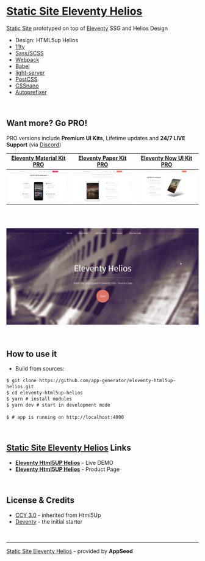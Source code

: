 # [Static Site Eleventy Helios](https://appseed.us/static-site/eleventy-html5up-helios)

[Static Site](https://appseed.us/static-site) prototyped on top of [Eleventy](https://www.11ty.io/) SSG and Helios Design  

- Design: HTML5up Helios
- [11ty](https://www.11ty.io/)
- [Sass/SCSS](https://github.com/sass/node-sass)
- [Webpack](https://webpack.js.org/)
- [Babel](https://babeljs.io/)
- [light-server](https://github.com/txchen/light-server)
- [PostCSS](https://postcss.org/)
- [CSSnano](https://cssnano.co/)
- [Autoprefixer](https://github.com/postcss/autoprefixer)

<br />

## Want more? Go PRO!

PRO versions include **Premium UI Kits**, Lifetime updates and **24/7 LIVE Support** (via [Discord](https://discord.gg/fZC6hup)) 

| [Eleventy Material Kit PRO](https://appseed.us/static-site/eleventy-material-kit-pro) | [Eleventy Paper Kit PRO](https://appseed.us/static-site/eleventy-paper-kit-pro) | [Eleventy Now UI Kit PRO](https://appseed.us/static-site/eleventy-now-ui-kit-pro) |
| --- | --- | --- |
| [![Eleventy Material Kit PRO](https://raw.githubusercontent.com/app-generator/static/master/products/eleventy-material-kit-pro-screen.png)](https://appseed.us/static-site/eleventy-material-kit-pro)  | [![Eleventy Paper Kit PRO](https://raw.githubusercontent.com/app-generator/static/master/products/eleventy-paper-kit-pro-screen.png)](https://appseed.us/static-site/eleventy-paper-kit-pro) | [![Eleventy Now UI Kit PRO](https://raw.githubusercontent.com/app-generator/static/master/products/eleventy-now-ui-kit-pro-screen.png)](https://appseed.us/static-site/eleventy-now-ui-kit-pro)

<br />
<br />

![Eleventy Html5UP Helios - Static Site Starter.](https://raw.githubusercontent.com/app-generator/static/master/products/eleventy-html5up-helios-intro.gif)

<br />

## How to use it

- Build from sources:

```
$ git clone https://github.com/app-generator/eleventy-html5up-helios.git
$ cd eleventy-html5up-helios
$ yarn # install modules
$ yarn dev # start in development mode

$ # app is running on http://localhost:4000
```

<br />

## [Static Site Eleventy Helios](https://appseed.us/static-site/eleventy-html5up-helios) Links

- **[Eleventy Html5UP Helios](https://eleventy-html5up-helios.appseed.us)** - Live DEMO
- **[Eleventy Html5UP Helios](https://appseed.us/static-site/eleventy-html5up-helios)** - Product Page

<br />

## License & Credits

- [CCY 3.0](https://html5up.net/license) - inherited from Html5Up
- [Deventy](https://github.com/ianrose/deventy) - the initial starter 

<br />

---
[Static Site Eleventy Helios](https://appseed.us/static-site/eleventy-html5up-helios) - provided by **AppSeed**
